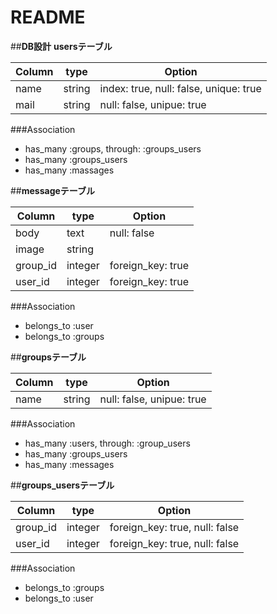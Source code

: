 # README

##**DB設計**
**usersテーブル**

|Column|type|Option|
|------|----|------|
|name|string|index: true, null: false, unique: true|
|mail|string|null: false, unipue: true|

###Association

- has_many :groups, through: :groups_users
- has_many :groups_users
- has_many :massages

##**messageテーブル**

|Column|type|Option|
|------|----|------|
|body|text|null: false|
|image|string|	
|group_id|integer|foreign_key: true|
|user_id|integer|foreign_key: true|

###Association

- belongs_to :user
- belongs_to :groups

##**groupsテーブル**

|Column|type|Option|
|------|----|------|
|name|string|null: false, unipue: true|

###Association

- has_many :users, through: :group_users
- has_many :groups_users
- has_many :messages

##**groups_usersテーブル**

|Column|type|Option|
|------|----|------|
|group_id|integer|foreign_key: true, null: false|
|user_id|integer|foreign_key: true, null: false|

###Association

- belongs_to :groups
- belongs_to :user
